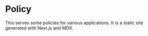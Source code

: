 # Policy

This serves some policies for various applications.
It is a static site generated with Next.js and MDX.
